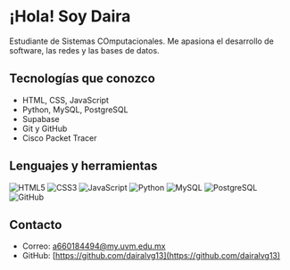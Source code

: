 # ¡Hola! Soy Daira

Estudiante de Sistemas COmputacionales. Me apasiona el desarrollo de software, las redes y las bases de datos.

## Tecnologías que conozco

- HTML, CSS, JavaScript
- Python, MySQL, PostgreSQL
- Supabase
- Git y GitHub
- Cisco Packet Tracer

## Lenguajes y herramientas

![HTML5](https://img.shields.io/badge/HTML5-E34F26?style=for-the-badge&logo=html5&logoColor=white)
![CSS3](https://img.shields.io/badge/CSS3-1572B6?style=for-the-badge&logo=css3&logoColor=white)
![JavaScript](https://img.shields.io/badge/JavaScript-F7DF1E?style=for-the-badge&logo=javascript&logoColor=black)
![Python](https://img.shields.io/badge/Python-3776AB?style=for-the-badge&logo=python&logoColor=white)
![MySQL](https://img.shields.io/badge/MySQL-00000F?style=for-the-badge&logo=mysql&logoColor=white)
![PostgreSQL](https://img.shields.io/badge/PostgreSQL-316192?style=for-the-badge&logo=postgresql&logoColor=white)
![GitHub](https://img.shields.io/badge/GitHub-181717?style=for-the-badge&logo=github&logoColor=white)

## Contacto

- Correo: a660184494@my.uvm.edu.mx  
- GitHub: [https://github.com/dairalvg13](https://github.com/dairalvg13)

